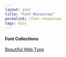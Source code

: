 ```yaml
---
layout: post
title: "Font Resources"
permalink: /font-resources
tags: misc
---
```



#### Font Collections
[Beautiful Web Type](https://beautifulwebtype.com)
